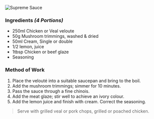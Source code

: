 ![Supreme Sauce](resource:assets/images/stocksoupssauces/supreme_sauce.png)

### **Ingredients** *(4 Portions)*
- 250ml Chicken or Veal veloute
- 50g Mushroom trimmings, washed & dried
- 50ml Cream, Single or double
- 1/2 lemon, juice
- 1tbsp Chicken or beef glaze
- Seasoning

### **Method of Work**
1. Place the velouté into a suitable saucepan and bring to the boil.
2. Add the mushroom trimmings; simmer for 10 minutes.
3. Pass the sauce through a fine chinois.
4. Add the meat glaze; stir well to achieve an ivory colour.
5. Add the lemon juice and finish with cream. Correct the seasoning.

>Serve with grilled veal or pork chops, grilled or poached chicken.